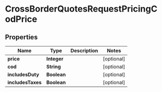 

# CrossBorderQuotesRequestPricingCodPrice

## Properties

Name | Type | Description | Notes
------------ | ------------- | ------------- | -------------
**price** | **Integer** |  |  [optional]
**cod** | **String** |  |  [optional]
**includesDuty** | **Boolean** |  |  [optional]
**includesTaxes** | **Boolean** |  |  [optional]



